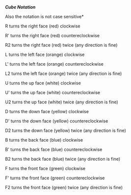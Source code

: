 
***Cube Notation***

Also the notation is not case sensitive*

R turns the right face (red) clockwise

R' turns the right face (red) countereclockwise

R2 turns the right face (red) twice (any direction is fine)

L turns the left face (orange) clockwise

L' turns the left face (orange) countereclockwise

L2 turns the left face (orange) twice (any direction is fine)

U turns the up face (white) clockwise

U' turns the up face (white) countereclockwise

U2 turns the up face (white) twice (any direction is fine)

D turns the down face (yellow) clockwise

D' turns the down face (yellow) countereclockwise

D2 turns the down face (yellow) twice (any direction is fine)

B turns the back face (blue) clockwise

B' turns the back face (blue) countereclockwise

B2 turns the back face (blue) twice (any direction is fine)

F turns the front face (green) clockwise

F' turns the front face (green) countereclockwise

F2 turns the front face (green) twice (any direction is fine)



